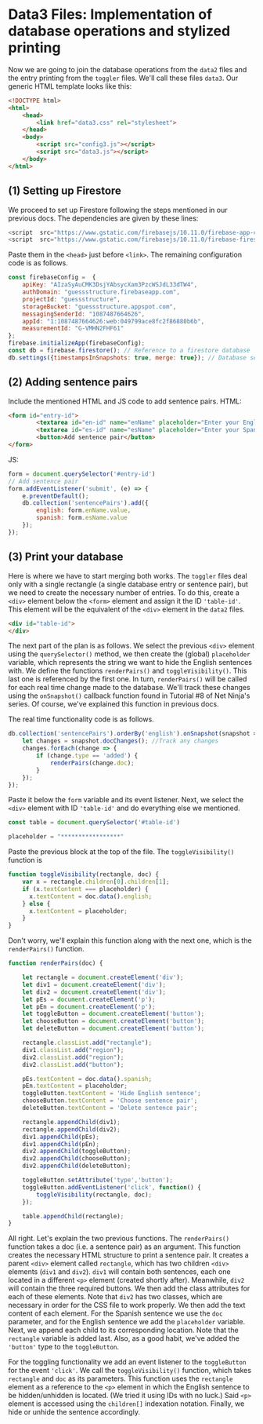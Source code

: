 # Data3 Files: Implementation of database operations and stylized printing
Now we are going to join the database operations from the `data2` files and the entry printing from the `toggler` files. We'll call these files `data3`. Our generic HTML template looks like this:
```html
<!DOCTYPE html>
<html>
	<head>
		<link href="data3.css" rel="stylesheet">
	</head>
	<body>
		<script src="config3.js"></script>
		<script src="data3.js"></script>
	</body>
</html>
```
## (1) Setting up Firestore
We proceed to set up Firestore following the steps mentioned in our previous docs. The dependencies are given by these lines:
```javascript
<script  src="https://www.gstatic.com/firebasejs/10.11.0/firebase-app-compat.js"></script>  
<script  src="https://www.gstatic.com/firebasejs/10.11.0/firebase-firestore-compat.js"></script>
```
Paste them in the `<head>` just before `<link>`. The remaining configuration code is as follows.
```javascript
const firebaseConfig =  {
	apiKey: "AIzaSyAuCMK3DsjYAbsycXam3PzcWSJdL33dTW4", 
	authDomain: "guessstructure.firebaseapp.com",  
	projectId: "guessstructure",  
	storageBucket: "guessstructure.appspot.com",  
	messagingSenderId: "1087487664626",
	appId: "1:1087487664626:web:049799ace8fc2f86880b6b",
	measurementId: "G-VMHN2FHF61"  
};
firebase.initializeApp(firebaseConfig);
const db = firebase.firestore(); // Reference to a firestore database
db.settings({timestampsInSnapshots: true, merge: true}); // Database settings
```
## (2) Adding sentence pairs
Include the mentioned HTML and JS code to add sentence pairs. HTML:
```html
<form id="entry-id">
		<textarea id="en-id" name="enName" placeholder="Enter your English sentence"></textarea>
		<textarea id="es-id" name="esName" placeholder="Enter your Spanish sentence"></textarea>
		<button>Add sentence pair</button>
</form>
```
JS:
```javascript
form = document.querySelector('#entry-id')
// Add sentence pair
form.addEventListener('submit', (e) => {
	e.preventDefault();
	db.collection('sentencePairs').add({
		english: form.enName.value,
		spanish: form.esName.value
	});
});
```
## (3) Print your database
Here is where we have to start merging both works. The `toggler` files deal only with a single rectangle (a single database entry or sentence pair), but we need to create the necessary number of entries. To do this, create a `<div>` element below the `<form>` element and assign it the ID `'table-id'`. This element will be the equivalent of the `<div>` element in the `data2` files.
```html
<div id="table-id">
</div>
```
The next part of the plan is as follows. We select the previous `<div>` element using the `querySelector()` method, we then create the (global) `placeholder` variable, which represents the string we want to hide the English sentences with. We define the functions `renderPairs()` and `toggleVisibility()`. This last one is referenced by the first one. In turn, `renderPairs()` will be called for each real time change made to the database. We'll track these changes using the `onSnapshot()` callback function found in Tutorial #8 of Net Ninja's series. Of course, we've explained this function in previous docs.

The real time functionality code is as follows.
```javascript
db.collection('sentencePairs').orderBy('english').onSnapshot(snapshot => {
	let changes = snapshot.docChanges(); //Track any changes
	changes.forEach(change => {
		if (change.type == 'added') {
			renderPairs(change.doc);
		}
	});
});
```
Paste it below the `form` variable and its event listener. Next, we select the `<div>` element with ID `'table-id'` and do everything else we mentioned.
```javascript
const table = document.querySelector('#table-id')

placeholder = "*****************"
```
Paste the previous block at the top of the file. The `toggleVisibility()` function is
```javascript
function toggleVisibility(rectangle, doc) {
    var x = rectangle.children[0].children[1];
    if (x.textContent === placeholder) {
      x.textContent = doc.data().english;
    } else {
      x.textContent = placeholder;
    }
}
```
Don't worry, we'll explain this function along with the next one, which is the `renderPairs()` function.
```javascript
function renderPairs(doc) {

	let rectangle = document.createElement('div');
	let div1 = document.createElement('div');
	let div2 = document.createElement('div');
	let pEs = document.createElement('p');
	let pEn = document.createElement('p');
	let toggleButton = document.createElement('button');
	let chooseButton = document.createElement('button');
	let deleteButton = document.createElement('button');

	rectangle.classList.add("rectangle");
	div1.classList.add("region");
	div2.classList.add("region");
	div2.classList.add("button");

	pEs.textContent = doc.data().spanish;
	pEn.textContent = placeholder;
	toggleButton.textContent = 'Hide English sentence';
	chooseButton.textContent = 'Choose sentence pair';
	deleteButton.textContent = 'Delete sentence pair';

	rectangle.appendChild(div1);
	rectangle.appendChild(div2);
	div1.appendChild(pEs);
	div1.appendChild(pEn);
	div2.appendChild(toggleButton);
	div2.appendChild(chooseButton);
	div2.appendChild(deleteButton);

	toggleButton.setAttribute('type','button');
	toggleButton.addEventListener('click', function() {
		toggleVisibility(rectangle, doc);
	});

	table.appendChild(rectangle);
}
```
All right. Let's explain the two previous functions. The `renderPairs()` function takes a doc (i.e. a sentence pair) as an argument. This function creates the necessary HTML structure to print a sentence pair. It creates a parent `<div>` element called `rectangle`, which has two children `<div>` elements (`div1` and `div2`). `div1` will contain both sentences, each one located in a different `<p>` element (created shortly after). Meanwhile, `div2` will contain the three required buttons. We then add the class attributes for each of these elements. Note that `div2` has two classes, which are necessary in order for the CSS file to work properly. We then add the text content of each element. For the Spanish sentence we use the `doc` parameter, and for the English sentence we add the `placeholder` variable. Next, we append each child to its corresponding location. Note that the `rectangle` variable is added last. Also, as a good habit, we've added the `'button'` type to the `toggleButton`.

For the toggling functionality we add an event listener to the `toggleButton` for the event `'click'`. We call the `toggleVisibility()` function, which takes `rectangle` and `doc` as its parameters. This function uses the `rectangle` element as a reference to the `<p>` element in which the English sentence to be hidden/unhidden is located. (We tried it using IDs with no luck.) Said `<p>` element is accessed using the `children[]` indexation notation. Finally, we hide or unhide the sentence accordingly.
















